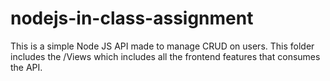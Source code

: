 # nodejs-in-class-assignment
This is a simple Node JS API made to manage CRUD on users. This folder includes the /Views which includes all the frontend features that consumes the API.
